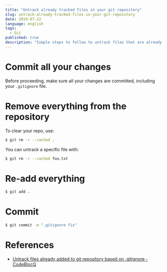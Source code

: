```yaml
---
title: "Untrack already tracked files in your git repository"
slug: untrack-already-tracked-files-in-your-git-repository
date: 2019-07-22
language: english
tags:
  - Git
published: true
description: "Simple steps to follow to untrack files that are already committed to your remote git repository."
---
```

# Commit all your changes
Before proceeding, make sure all your changes are committed, including your `.gitignore` file.

# Remove everything from the repository

To clear your repo, use:

```bash
$ git rm -r --cached .
```

You can untrack a specific file with:

```bash
$ git rm -r --cached foo.txt 
```

#  Re-add everything

```bash
$ git add .
```

# Commit

```bash
$ git commit -m ".gitignore fix"
```

# References
- [Untrack files already added to git repository based on .gitignore - CodeBlocQ](http://www.codeblocq.com/2016/01/Untrack-files-already-added-to-git-repository-based-on-gitignore/)
